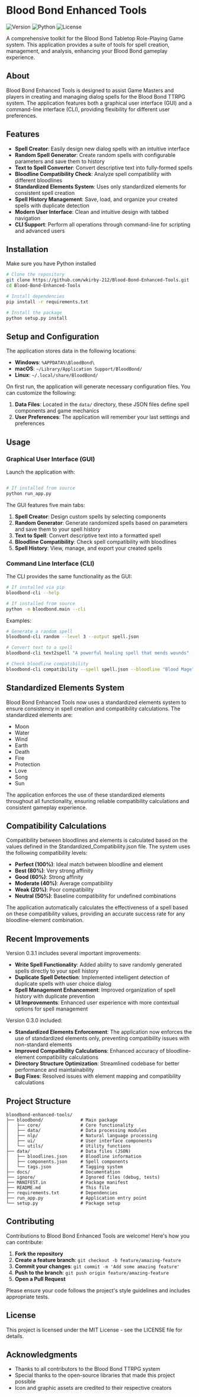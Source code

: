 # Blood Bond Enhanced Tools

![Version](https://img.shields.io/badge/version-0.3.3-blue.svg)
![Python](https://img.shields.io/badge/python-3.8%2B-brightgreen.svg)
![License](https://img.shields.io/badge/license-MIT-orange.svg)

A comprehensive toolkit for the Blood Bond Tabletop Role-Playing Game system. This application provides a suite of tools for spell creation, management, and analysis, enhancing your Blood Bond gameplay experience.

## About

Blood Bond Enhanced Tools is designed to assist Game Masters and players in creating and managing dialog spells for the Blood Bond TTRPG system. The application features both a graphical user interface (GUI) and a command-line interface (CLI), providing flexibility for different user preferences.

## Features

- **Spell Creator**: Easily design new dialog spells with an intuitive interface
- **Random Spell Generator**: Create random spells with configurable parameters and save them to history
- **Text to Spell Converter**: Convert descriptive text into fully-formed spells
- **Bloodline Compatibility Check**: Analyze spell compatibility with different bloodlines
- **Standardized Elements System**: Uses only standardized elements for consistent spell creation
- **Spell History Management**: Save, load, and organize your created spells with duplicate detection
- **Modern User Interface**: Clean and intuitive design with tabbed navigation
- **CLI Support**: Perform all operations through command-line for scripting and advanced users

## Installation
Make sure you have Python installed 

```bash
# Clone the repository
git clone https://github.com/wkirby-212/Blood-Bond-Enhanced-Tools.git
cd Blood-Bond-Enhanced-Tools

# Install dependencies
pip install -r requirements.txt

# Install the package
python setup.py install
```

## Setup and Configuration

The application stores data in the following locations:

- **Windows**: `%APPDATA%\BloodBond\`
- **macOS**: `~/Library/Application Support/BloodBond/`
- **Linux**: `~/.local/share/BloodBond/`

On first run, the application will generate necessary configuration files. You can customize the following:

1. **Data Files**: Located in the `data/` directory, these JSON files define spell components and game mechanics
2. **User Preferences**: The application will remember your last settings and preferences

## Usage

### Graphical User Interface (GUI)

Launch the application with:

```bash

# If installed from source
python run_app.py
```

The GUI features five main tabs:

1. **Spell Creator**: Design custom spells by selecting components
2. **Random Generator**: Generate randomized spells based on parameters and save them to your spell history
3. **Text to Spell**: Convert descriptive text into a formatted spell
4. **Bloodline Compatibility**: Check spell compatibility with bloodlines
5. **Spell History**: View, manage, and export your created spells

### Command Line Interface (CLI)

The CLI provides the same functionality as the GUI:

```bash
# If installed via pip
bloodbond-cli --help

# If installed from source
python -m bloodbond.main --cli
```

Examples:

```bash
# Generate a random spell
bloodbond-cli random --level 3 --output spell.json

# Convert text to a spell
bloodbond-cli text2spell "A powerful healing spell that mends wounds" --output healing.json

# Check bloodline compatibility
bloodbond-cli compatibility --spell spell.json --bloodline "Blood Mage"
```

## Standardized Elements System

Blood Bond Enhanced Tools now uses a standardized elements system to ensure consistency in spell creation and compatibility calculations. The standardized elements are:

- Moon
- Water
- Wind
- Earth
- Death
- Fire
- Protection
- Love
- Song
- Sun

The application enforces the use of these standardized elements throughout all functionality, ensuring reliable compatibility calculations and consistent gameplay experience.

## Compatibility Calculations

Compatibility between bloodlines and elements is calculated based on the values defined in the Standardized_Compatibility.json file. The system uses the following compatibility levels:

- **Perfect (100%)**: Ideal match between bloodline and element
- **Best (80%)**: Very strong affinity
- **Good (60%)**: Strong affinity
- **Moderate (40%)**: Average compatibility
- **Weak (20%)**: Poor compatibility
- **Neutral (50%)**: Baseline compatibility for undefined combinations

The application automatically calculates the effectiveness of a spell based on these compatibility values, providing an accurate success rate for any bloodline-element combination.

## Recent Improvements

Version 0.3.1 includes several important improvements:

- **Write Spell Functionality**: Added ability to save randomly generated spells directly to your spell history
- **Duplicate Spell Detection**: Implemented intelligent detection of duplicate spells with user choice dialog
- **Spell Management Enhancement**: Improved organization of spell history with duplicate prevention
- **UI Improvements**: Enhanced user experience with more contextual options for spell management

Version 0.3.0 included:

- **Standardized Elements Enforcement**: The application now enforces the use of standardized elements only, preventing compatibility issues with non-standard elements
- **Improved Compatibility Calculations**: Enhanced accuracy of bloodline-element compatibility calculations
- **Directory Structure Optimization**: Streamlined codebase for better performance and maintainability
- **Bug Fixes**: Resolved issues with element mapping and compatibility calculations

## Project Structure

```
bloodbond-enhanced-tools/
├── bloodbond/              # Main package
│   ├── core/               # Core functionality
│   ├── data/               # Data processing modules
│   ├── nlp/                # Natural language processing
│   ├── ui/                 # User interface components
│   └── utils/              # Utility functions
├── data/                   # Data files (JSON)
│   ├── bloodlines.json     # Bloodline information
│   ├── components.json     # Spell components
│   └── tags.json           # Tagging system
├── docs/                   # Documentation
├── ignore/                 # Ignored files (debug, tests)
├── MANIFEST.in             # Package manifest
├── README.md               # This file
├── requirements.txt        # Dependencies
├── run_app.py              # Application entry point
└── setup.py                # Package setup
```

## Contributing

Contributions to Blood Bond Enhanced Tools are welcome! Here's how you can contribute:

1. **Fork the repository**
2. **Create a feature branch**: `git checkout -b feature/amazing-feature`
3. **Commit your changes**: `git commit -m 'Add some amazing feature'`
4. **Push to the branch**: `git push origin feature/amazing-feature`
5. **Open a Pull Request**

Please ensure your code follows the project's style guidelines and includes appropriate tests.

## License

This project is licensed under the MIT License - see the LICENSE file for details.

## Acknowledgments

- Thanks to all contributors to the Blood Bond TTRPG system
- Special thanks to the open-source libraries that made this project possible
- Icon and graphic assets are credited to their respective creators

